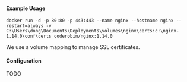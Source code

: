 #### Example Usage

```
docker run -d -p 80:80 -p 443:443 --name nginx --hostname nginx --restart=always -v C:\Users\dong\Documents\Deployments\volumes\nginx\certs:c:\nginx-1.14.0\conf\certs coderobin/nginx:1.14.0
```

We use a volume mapping to manage SSL certificates.

#### Configuration

TODO

